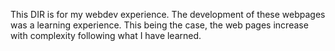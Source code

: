 <p>
 This DIR is for my webdev experience. The development of these webpages was a learning experience. This being the case, the web pages increase with complexity following what I have learned.
</p>
